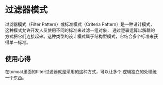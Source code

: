 # 过滤器模式
过滤器模式（Filter Pattern）或标准模式（Criteria Pattern）是一种设计模式，这种模式允许开发人员使用不同的标准来过滤一组对象，
通过逻辑运算以解耦的方式把它们连接起来。这种类型的设计模式属于结构型模式，它结合多个标准来获得单一标准。
## 使用心得
在tomcat里面的filter过滤器就是采用的这种方式，可以让多个
逻辑独立的处理统一个东西。